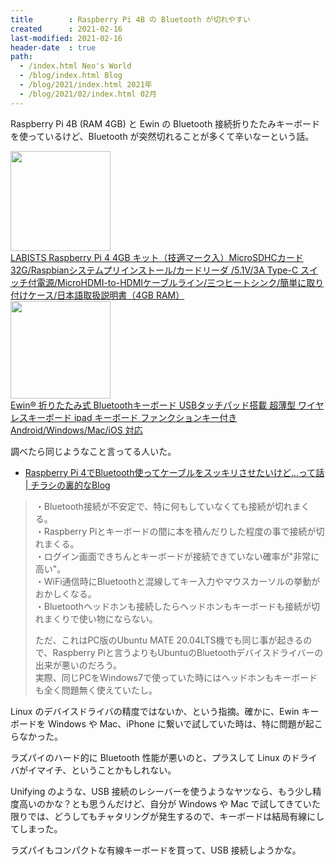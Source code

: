 ```yaml
---
title        : Raspberry Pi 4B の Bluetooth が切れやすい
created      : 2021-02-16
last-modified: 2021-02-16
header-date  : true
path:
  - /index.html Neo's World
  - /blog/index.html Blog
  - /blog/2021/index.html 2021年
  - /blog/2021/02/index.html 02月
---
```


Raspberry Pi 4B (RAM 4GB) と Ewin の Bluetooth 接続折りたたみキーボードを使っているけど、Bluetooth が突然切れることが多くて辛いなーという話。

<div class="ad-amazon">
  <div class="ad-amazon-image">
    <a href="https://www.amazon.co.jp/dp/B082VVJCPT?tag=neos21-22&amp;linkCode=osi&amp;th=1&amp;psc=1">
      <img src="https://m.media-amazon.com/images/I/51yb9HfX7xL._SL160_.jpg" width="160" height="160">
    </a>
  </div>
  <div class="ad-amazon-info">
    <div class="ad-amazon-title">
      <a href="https://www.amazon.co.jp/dp/B082VVJCPT?tag=neos21-22&amp;linkCode=osi&amp;th=1&amp;psc=1">LABISTS Raspberry Pi 4 4GB キット（技適マーク入）MicroSDHCカード32G/Raspbianシステムプリインストール/カードリーダ /5.1V/3A Type-C スイッチ付電源/MicroHDMI-to-HDMIケーブルライン/三つヒートシンク/簡単に取り付けケース/日本語取扱説明書（4GB RAM）</a>
    </div>
  </div>
</div>

<div class="ad-amazon">
  <div class="ad-amazon-image">
    <a href="https://www.amazon.co.jp/dp/B08CB77SBQ?tag=neos21-22&amp;linkCode=osi&amp;th=1&amp;psc=1">
      <img src="https://m.media-amazon.com/images/I/51OezX3ZHsL._SL160_.jpg" width="160" height="156">
    </a>
  </div>
  <div class="ad-amazon-info">
    <div class="ad-amazon-title">
      <a href="https://www.amazon.co.jp/dp/B08CB77SBQ?tag=neos21-22&amp;linkCode=osi&amp;th=1&amp;psc=1">Ewin® 折りたたみ式 Bluetoothキーボード USBタッチパッド搭載 超薄型 ワイヤレスキーボード ipad キーボード ファンクションキー付き Android/Windows/Mac/iOS 対応</a>
    </div>
  </div>
</div>

調べたら同じようなこと言ってる人いた。

- [Raspberry Pi 4でBluetooth使ってケーブルをスッキリさせたいけど…って話 | チラシの裏的なBlog](https://ameblo.jp/myalgia/entry-12616873258.html)

> ・Bluetooth接続が不安定で、特に何もしていなくても接続が切れまくる。  
> ・Raspberry Piとキーボードの間に本を積んだりした程度の事で接続が切れまくる。  
> ・ログイン画面できちんとキーボードが接続できていない確率が"非常に高い"。  
> ・WiFi通信時にBluetoothと混線してキー入力やマウスカーソルの挙動がおかしくなる。  
> ・Bluetoothヘッドホンも接続したらヘッドホンもキーボードも接続が切れまくりで使い物にならない。
> 
> ただ、これはPC版のUbuntu MATE 20.04LTS機でも同じ事が起きるので、Raspberry Piと言うよりもUbuntuのBluetoothデバイスドライバーの出来が悪いのだろう。  
> 実際、同じPCをWindows7で使っていた時にはヘッドホンもキーボードも全く問題無く使えていたし。

Linux のデバイスドライバの精度ではないか、という指摘。確かに、Ewin キーボードを Windows や Mac、iPhone に繋いで試していた時は、特に問題が起こらなかった。

ラズパイのハード的に Bluetooth 性能が悪いのと、プラスして Linux のドライバがイマイチ、ということかもしれない。

Unifying のような、USB 接続のレシーバーを使うようなヤツなら、もう少し精度高いのかな？とも思うんだけど、自分が Windows や Mac で試してきていた限りでは、どうしてもチャタリングが発生するので、キーボードは結局有線にしてしまった。

ラズパイもコンパクトな有線キーボードを買って、USB 接続しようかな。
